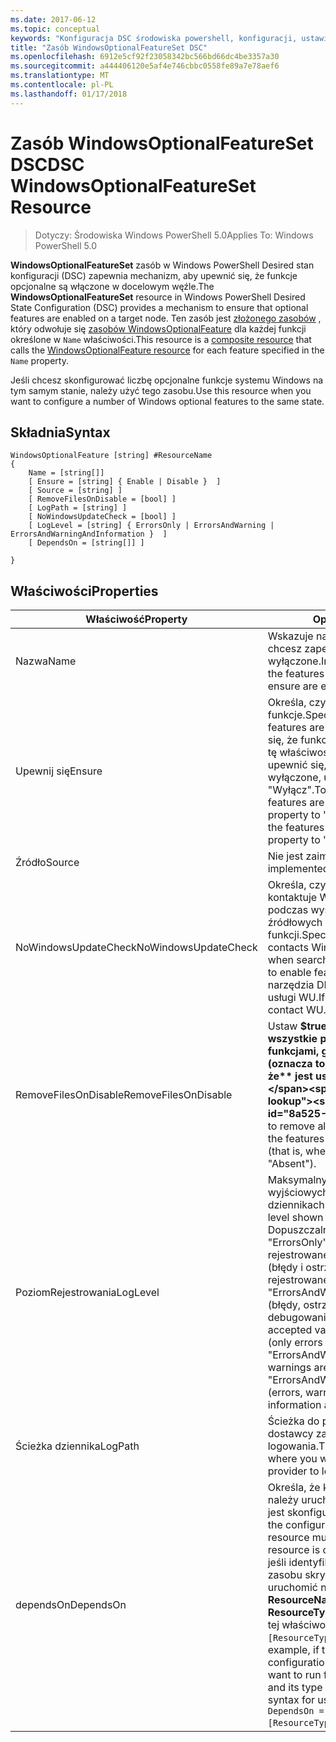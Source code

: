 ```yaml
---
ms.date: 2017-06-12
ms.topic: conceptual
keywords: "Konfiguracja DSC środowiska powershell, konfiguracji, ustawienia"
title: "Zasób WindowsOptionalFeatureSet DSC"
ms.openlocfilehash: 6912e5cf92f23058342bc566bd66dc4be3357a30
ms.sourcegitcommit: a444406120e5af4e746cbbc0558fe89a7e78aef6
ms.translationtype: MT
ms.contentlocale: pl-PL
ms.lasthandoff: 01/17/2018
---
```

# <a name="dsc-windowsoptionalfeatureset-resource"></a><span data-ttu-id="8a525-103">Zasób WindowsOptionalFeatureSet DSC</span><span class="sxs-lookup"><span data-stu-id="8a525-103">DSC WindowsOptionalFeatureSet Resource</span></span>

> <span data-ttu-id="8a525-104">Dotyczy: Środowiska Windows PowerShell 5.0</span><span class="sxs-lookup"><span data-stu-id="8a525-104">Applies To: Windows PowerShell 5.0</span></span>

<span data-ttu-id="8a525-105">**WindowsOptionalFeatureSet** zasób w Windows PowerShell Desired stan konfiguracji (DSC) zapewnia mechanizm, aby upewnić się, że funkcje opcjonalne są włączone w docelowym węźle.</span><span class="sxs-lookup"><span data-stu-id="8a525-105">The **WindowsOptionalFeatureSet** resource in Windows PowerShell Desired State Configuration (DSC) provides a mechanism to ensure that optional features are enabled on a target node.</span></span> <span data-ttu-id="8a525-106">Ten zasób jest [złożonego zasobów](authoringResourceComposite.md) , który odwołuje się [zasobów WindowsOptionalFeature](windowsOptionalFeatureResource.md) dla każdej funkcji określone w `Name` właściwości.</span><span class="sxs-lookup"><span data-stu-id="8a525-106">This resource is a [composite resource](authoringResourceComposite.md) that calls the [WindowsOptionalFeature resource](windowsOptionalFeatureResource.md) for each feature specified in the `Name` property.</span></span>

<span data-ttu-id="8a525-107">Jeśli chcesz skonfigurować liczbę opcjonalne funkcje systemu Windows na tym samym stanie, należy użyć tego zasobu.</span><span class="sxs-lookup"><span data-stu-id="8a525-107">Use this resource when you want to configure a number of Windows optional features to the same state.</span></span>

## <a name="syntax"></a><span data-ttu-id="8a525-108">Składnia</span><span class="sxs-lookup"><span data-stu-id="8a525-108">Syntax</span></span>

```
WindowsOptionalFeature [string] #ResourceName
{
    Name = [string[]]
    [ Ensure = [string] { Enable | Disable }  ]
    [ Source = [string] ] 
    [ RemoveFilesOnDisable = [bool] ]  
    [ LogPath = [string] ]
    [ NoWindowsUpdateCheck = [bool] ]
    [ LogLevel = [string] { ErrorsOnly | ErrorsAndWarning | ErrorsAndWarningAndInformation }  ]
    [ DependsOn = [string[]] ]
    
}
```

## <a name="properties"></a><span data-ttu-id="8a525-109">Właściwości</span><span class="sxs-lookup"><span data-stu-id="8a525-109">Properties</span></span>

|  <span data-ttu-id="8a525-110">Właściwość</span><span class="sxs-lookup"><span data-stu-id="8a525-110">Property</span></span>  |  <span data-ttu-id="8a525-111">Opis</span><span class="sxs-lookup"><span data-stu-id="8a525-111">Description</span></span>   | 
|---|---| 
| <span data-ttu-id="8a525-112">Nazwa</span><span class="sxs-lookup"><span data-stu-id="8a525-112">Name</span></span>| <span data-ttu-id="8a525-113">Wskazuje nazwę funkcji, które chcesz zapewnić są włączone lub wyłączone.</span><span class="sxs-lookup"><span data-stu-id="8a525-113">Indicates the name of the features that you want to ensure are enabled or disabled.</span></span>| 
| <span data-ttu-id="8a525-114">Upewnij się</span><span class="sxs-lookup"><span data-stu-id="8a525-114">Ensure</span></span>| <span data-ttu-id="8a525-115">Określa, czy są włączone funkcje.</span><span class="sxs-lookup"><span data-stu-id="8a525-115">Specifies whether the features are enabled.</span></span> <span data-ttu-id="8a525-116">Aby upewnić się, że funkcje są włączone, ustaw tę właściwość, aby "Włącz", aby upewnić się, że te funkcje są wyłączone, ustaw dla właściwości "Wyłącz".</span><span class="sxs-lookup"><span data-stu-id="8a525-116">To ensure that the features are enabled, set this property to "Enable" To ensure that the features are disabled, set the property to "Disable".</span></span>|
| <span data-ttu-id="8a525-117">Źródło</span><span class="sxs-lookup"><span data-stu-id="8a525-117">Source</span></span>| <span data-ttu-id="8a525-118">Nie jest zaimplementowana.</span><span class="sxs-lookup"><span data-stu-id="8a525-118">Not implemented.</span></span>|
| <span data-ttu-id="8a525-119">NoWindowsUpdateCheck</span><span class="sxs-lookup"><span data-stu-id="8a525-119">NoWindowsUpdateCheck</span></span>| <span data-ttu-id="8a525-120">Określa, czy narzędzia DISM kontaktuje Windows Update (WU) podczas wyszukiwania plików źródłowych do włączania funkcji.</span><span class="sxs-lookup"><span data-stu-id="8a525-120">Specifies whether DISM contacts Windows Update (WU) when searching for the source files to enable features.</span></span> <span data-ttu-id="8a525-121">Jeśli $true, narzędzia DISM skontaktować się z usługi WU.</span><span class="sxs-lookup"><span data-stu-id="8a525-121">If $true, DISM does not contact WU.</span></span>|
| <span data-ttu-id="8a525-122">RemoveFilesOnDisable</span><span class="sxs-lookup"><span data-stu-id="8a525-122">RemoveFilesOnDisable</span></span>| <span data-ttu-id="8a525-123">Ustaw **$true** Aby usunąć wszystkie pliki skojarzone z funkcjami, gdy są one wyłączone (oznacza to, gdy **upewnij się, że** jest ustawiona na "Brak").</span><span class="sxs-lookup"><span data-stu-id="8a525-123">Set to **$true** to remove all files associated with the features when they are disabled (that is, when **Ensure** is set to "Absent").</span></span>|
| <span data-ttu-id="8a525-124">PoziomRejestrowania</span><span class="sxs-lookup"><span data-stu-id="8a525-124">LogLevel</span></span>| <span data-ttu-id="8a525-125">Maksymalny poziom informacji wyjściowych wyświetlanych w dziennikach.</span><span class="sxs-lookup"><span data-stu-id="8a525-125">The maximum output level shown in the logs.</span></span> <span data-ttu-id="8a525-126">Dopuszczalne wartości to: "ErrorsOnly" (tylko błędy są rejestrowane), "ErrorsAndWarning" (błędy i ostrzeżenia są rejestrowane), a "ErrorsAndWarningAndInformation" (błędy, ostrzeżenia i informacje o debugowaniu są rejestrowane).</span><span class="sxs-lookup"><span data-stu-id="8a525-126">The accepted values are: "ErrorsOnly" (only errors are logged), "ErrorsAndWarning" (errors and warnings are logged), and "ErrorsAndWarningAndInformation" (errors, warnings, and debug information are logged).</span></span>|
| <span data-ttu-id="8a525-127">Ścieżka dziennika</span><span class="sxs-lookup"><span data-stu-id="8a525-127">LogPath</span></span>| <span data-ttu-id="8a525-128">Ścieżka do pliku dziennika miejscu dostawcy zasobów do operacji logowania.</span><span class="sxs-lookup"><span data-stu-id="8a525-128">The path to a log file where you want the resource provider to log the operation.</span></span>| 
| <span data-ttu-id="8a525-129">dependsOn</span><span class="sxs-lookup"><span data-stu-id="8a525-129">DependsOn</span></span>| <span data-ttu-id="8a525-130">Określa, że konfiguracja inny zasób należy uruchomić przed ten zasób jest skonfigurowany.</span><span class="sxs-lookup"><span data-stu-id="8a525-130">Specifies that the configuration of another resource must run before this resource is configured.</span></span> <span data-ttu-id="8a525-131">Na przykład jeśli identyfikator konfiguracji zasobu skryptu bloku, który chcesz uruchomić najpierw jest __ResourceName__ i jej typ jest __ResourceType__, składnia za pomocą tej właściwości jest `DependsOn = "[ResourceType]ResourceName"`.</span><span class="sxs-lookup"><span data-stu-id="8a525-131">For example, if the ID of the resource configuration script block that you want to run first is __ResourceName__ and its type is __ResourceType__, the syntax for using this property is `DependsOn = "[ResourceType]ResourceName"`.</span></span>| 
 



